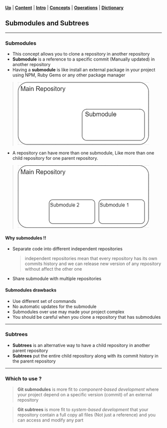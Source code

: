 [**Up**](concepts.md) |
[**Content**](../README.md) |
[**Intro**](../01-Introduction/introduction.md) |
[**Concepts**](../02-Concepts/concepts.md) |
[**Operations**](../03-Operations/operations.md) |
[**Dictionary**](../04-Appendix/dictionary.md)

## Submodules and Subtrees

-------------------------------------------------------------------------------
### Submodules

- This concept allows you to clone a repository in another repository
- **Submodule** is a reference to a specific commit (Manually updated) in another repository
- Having a **submodule** is like install an external package in your project using NPM, Ruby Gems or any other package manager

> ![submodule](../Assets/images/submodule.png)

- A repository can have more than one submodule, Like more than one child repository for one parent repository.

> ![submodules](../Assets/images/submodules.png)

#### Why submodules !!
- Separate code into different independent repositories
    > independent repositories mean that every repository has its own commits history and we can release new version of any repository without affect the other one
- Share submodule with multiple repositories

#### Submodules drawbacks
- Use different set of commands
- No automatic updates for the submodule
- Submodules over use may made your project complex
- You should be careful when you clone a repository that has submodules

-------------------------------------------------------------------------------
### Subtrees

- **Subtrees** is an alternative way to have a child repository in another parent repository
- **Subtrees** put the entire child repository along with its commit history in the parent repository

-------------------------------------------------------------------------------
### Which to use ?

> **Git submodules** is more fit to *component-based development* where your project depend on a specific version (commit) of an external repository

> **Git subtrees** is more fit to *system-based development* that your repository contain a full copy all files (Not just a reference) and you can access and modify any part
